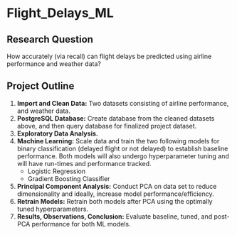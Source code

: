 # Flight_Delays_ML

## Research Question

How accurately (via recall) can flight delays be predicted using airline performance and weather data?



## Project Outline
1. **Import and Clean Data:** Two datasets consisting of airline performance, and weather data.
2. **PostgreSQL Database:** Create database from the cleaned datasets above, and then query database for finalized project dataset.
3. **Exploratory Data Analysis.**
4. **Machine Learning:** Scale data and train the two following models for binary classification (delayed flight or not delayed) to establish baseline performance. Both models will also undergo hyperparameter tuning and will have run-times and performance tracked.
    * Logistic Regression
    * Gradient Boosting Classifier
5. **Principal Component Analysis:** Conduct PCA on data set to reduce dimensionality and ideally, increase model performance/efficiency.
6. **Retrain Models:** Retrain both models after PCA using the optimally tuned hyperparameters. 
7. **Results, Observations, Conclusion:** Evaluate baseline, tuned, and post-PCA performance for both ML models.
